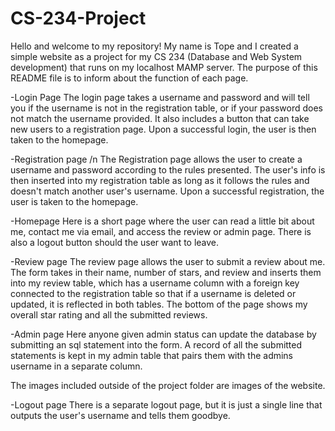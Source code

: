 # CS-234-Project
Hello and welcome to my repository! My name is Tope and I created a simple website as a project for my CS 234 (Database and Web System development) that runs on my localhost MAMP server. The purpose of this README file is to inform about the function of each page.

-Login Page
The login page takes a username and password and will tell you if the username is not in the registration table, or if your password does not match the username provided. It also includes a button that can take new users to a registration page. Upon a successful login, the user is then taken to the homepage.

-Registration page /n
The Registration page allows the user to create a username and password according to the rules presented. The user's info is then inserted into my registration table as long as it follows the rules and doesn't match another user's username. Upon a successful registration, the user is taken to the homepage.

-Homepage
Here is a short page where the user can read a little bit about me, contact me via email, and access the review or admin page. There is also a logout button should the user want to leave.

-Review page
The review page allows the user to submit a review about me. The form takes in their name, number of stars, and review and inserts them into my review table, which has a username column with a foreign key connected to the registration table so that if a username is deleted or updated, it is reflected in both tables. The bottom of the page shows my overall star rating and all the submitted reviews.

-Admin page
Here anyone given admin status can update the database by submitting an sql statement into the form. A record of all the submitted statements is kept in my admin table that pairs them with the admins username in a separate column.

The images included outside of the project folder are images of the website.

-Logout page
There is a separate logout page, but it is just a single line that outputs the user's username and tells them goodbye.
